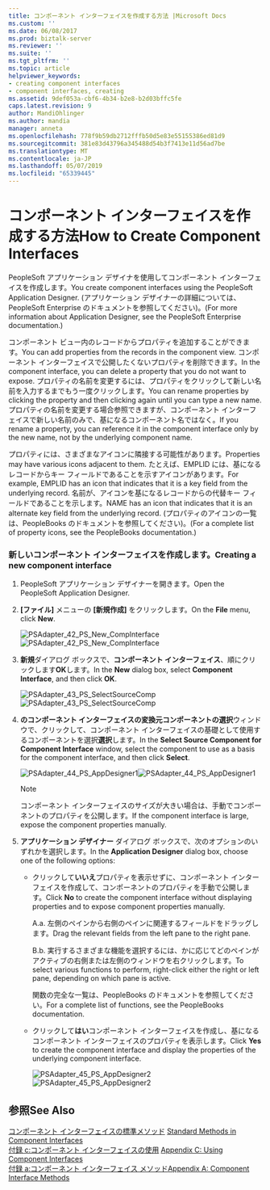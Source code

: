 ```yaml
---
title: コンポーネント インターフェイスを作成する方法 |Microsoft Docs
ms.custom: ''
ms.date: 06/08/2017
ms.prod: biztalk-server
ms.reviewer: ''
ms.suite: ''
ms.tgt_pltfrm: ''
ms.topic: article
helpviewer_keywords:
- creating component interfaces
- component interfaces, creating
ms.assetid: 9def053a-cbf6-4b34-b2e8-b2d03bffc5fe
caps.latest.revision: 9
author: MandiOhlinger
ms.author: mandia
manager: anneta
ms.openlocfilehash: 778f9b59db2712fffb50d5e83e55155386ed81d9
ms.sourcegitcommit: 381e83d43796a345488d54b3f7413e11d56ad7be
ms.translationtype: MT
ms.contentlocale: ja-JP
ms.lasthandoff: 05/07/2019
ms.locfileid: "65339445"
---
```

# <a name="how-to-create-component-interfaces"></a><span data-ttu-id="1cf2d-102">コンポーネント インターフェイスを作成する方法</span><span class="sxs-lookup"><span data-stu-id="1cf2d-102">How to Create Component Interfaces</span></span>
<span data-ttu-id="1cf2d-103">PeopleSoft アプリケーション デザイナを使用してコンポーネント インターフェイスを作成します。</span><span class="sxs-lookup"><span data-stu-id="1cf2d-103">You create component interfaces using the PeopleSoft Application Designer.</span></span> <span data-ttu-id="1cf2d-104">(アプリケーション デザイナーの詳細については、PeopleSoft Enterprise のドキュメントを参照してください)。</span><span class="sxs-lookup"><span data-stu-id="1cf2d-104">(For more information about Application Designer, see the PeopleSoft Enterprise documentation.)</span></span>  
  
 <span data-ttu-id="1cf2d-105">コンポーネント ビュー内のレコードからプロパティを追加することができます。</span><span class="sxs-lookup"><span data-stu-id="1cf2d-105">You can add properties from the records in the component view.</span></span> <span data-ttu-id="1cf2d-106">コンポーネント インターフェイスで公開したくないプロパティを削除できます。</span><span class="sxs-lookup"><span data-stu-id="1cf2d-106">In the component interface, you can delete a property that you do not want to expose.</span></span> <span data-ttu-id="1cf2d-107">プロパティの名前を変更するには、プロパティをクリックして新しい名前を入力するまでもう一度クリックします。</span><span class="sxs-lookup"><span data-stu-id="1cf2d-107">You can rename properties by clicking the property and then clicking again until you can type a new name.</span></span> <span data-ttu-id="1cf2d-108">プロパティの名前を変更する場合参照できますが、コンポーネント インターフェイスで新しい名前のみで、基になるコンポーネント名ではなく。</span><span class="sxs-lookup"><span data-stu-id="1cf2d-108">If you rename a property, you can reference it in the component interface only by the new name, not by the underlying component name.</span></span>  
  
 <span data-ttu-id="1cf2d-109">プロパティには、さまざまなアイコンに隣接する可能性があります。</span><span class="sxs-lookup"><span data-stu-id="1cf2d-109">Properties may have various icons adjacent to them.</span></span> <span data-ttu-id="1cf2d-110">たとえば、EMPLID には、基になるレコードからキー フィールドであることを示すアイコンがあります。</span><span class="sxs-lookup"><span data-stu-id="1cf2d-110">For example, EMPLID has an icon that indicates that it is a key field from the underlying record.</span></span> <span data-ttu-id="1cf2d-111">名前が、アイコンを基になるレコードからの代替キー フィールドであることを示します。</span><span class="sxs-lookup"><span data-stu-id="1cf2d-111">NAME has an icon that indicates that it is an alternate key field from the underlying record.</span></span> <span data-ttu-id="1cf2d-112">(プロパティのアイコンの一覧は、PeopleBooks のドキュメントを参照してください)。</span><span class="sxs-lookup"><span data-stu-id="1cf2d-112">(For a complete list of property icons, see the PeopleBooks documentation.)</span></span>  
  
### <a name="creating-a-new-component-interface"></a><span data-ttu-id="1cf2d-113">新しいコンポーネント インターフェイスを作成します。</span><span class="sxs-lookup"><span data-stu-id="1cf2d-113">Creating a new component interface</span></span>  
  
1.  <span data-ttu-id="1cf2d-114">PeopleSoft アプリケーション デザイナーを開きます。</span><span class="sxs-lookup"><span data-stu-id="1cf2d-114">Open the PeopleSoft Application Designer.</span></span>  
  
2.  <span data-ttu-id="1cf2d-115">**[ファイル]** メニューの **[新規作成]** をクリックします。</span><span class="sxs-lookup"><span data-stu-id="1cf2d-115">On the **File** menu, click **New**.</span></span>  
  
     <span data-ttu-id="1cf2d-116">![](../core/media/psadapter-42-ps-new-compinterface.gif "PSAdapter_42_PS_New_CompInterface")</span><span class="sxs-lookup"><span data-stu-id="1cf2d-116">![](../core/media/psadapter-42-ps-new-compinterface.gif "PSAdapter_42_PS_New_CompInterface")</span></span>  
  
3.  <span data-ttu-id="1cf2d-117">**新規**ダイアログ ボックスで、**コンポーネント インターフェイス**、順にクリックします**OK**します。</span><span class="sxs-lookup"><span data-stu-id="1cf2d-117">In the **New** dialog box, select **Component Interface**, and then click **OK**.</span></span>  
  
     <span data-ttu-id="1cf2d-118">![](../core/media/psadapter-43-ps-selectsourcecomp.gif "PSAdapter_43_PS_SelectSourceComp")</span><span class="sxs-lookup"><span data-stu-id="1cf2d-118">![](../core/media/psadapter-43-ps-selectsourcecomp.gif "PSAdapter_43_PS_SelectSourceComp")</span></span>  
  
4.  <span data-ttu-id="1cf2d-119">**のコンポーネント インターフェイスの変換元コンポーネントの選択**ウィンドウで、クリックして、コンポーネント インターフェイスの基礎として使用するコンポーネントを選択**選択**します。</span><span class="sxs-lookup"><span data-stu-id="1cf2d-119">In the **Select Source Component for Component Interface** window, select the component to use as a basis for the component interface, and then click **Select**.</span></span>  
  
     <span data-ttu-id="1cf2d-120">![](../core/media/psadapter-44-ps-appdesigner1.gif "PSAdapter_44_PS_AppDesigner1")</span><span class="sxs-lookup"><span data-stu-id="1cf2d-120">![](../core/media/psadapter-44-ps-appdesigner1.gif "PSAdapter_44_PS_AppDesigner1")</span></span>  
  
    > [!NOTE]
    >  <span data-ttu-id="1cf2d-121">コンポーネント インターフェイスのサイズが大きい場合は、手動でコンポーネントのプロパティを公開します。</span><span class="sxs-lookup"><span data-stu-id="1cf2d-121">If the component interface is large, expose the component properties manually.</span></span>  
  
5.  <span data-ttu-id="1cf2d-122">**アプリケーション デザイナー**  ダイアログ ボックスで、次のオプションのいずれかを選択します。</span><span class="sxs-lookup"><span data-stu-id="1cf2d-122">In the **Application Designer** dialog box, choose one of the following options:</span></span>  
  
    -   <span data-ttu-id="1cf2d-123">クリックして**いいえ**プロパティを表示せずに、コンポーネント インターフェイスを作成して、コンポーネントのプロパティを手動で公開します。</span><span class="sxs-lookup"><span data-stu-id="1cf2d-123">Click **No** to create the component interface without displaying properties and to expose component properties manually.</span></span>  
  
         <span data-ttu-id="1cf2d-124">A.</span><span class="sxs-lookup"><span data-stu-id="1cf2d-124">a.</span></span> <span data-ttu-id="1cf2d-125">左側のペインから右側のペインに関連するフィールドをドラッグします。</span><span class="sxs-lookup"><span data-stu-id="1cf2d-125">Drag the relevant fields from the left pane to the right pane.</span></span>  
  
         <span data-ttu-id="1cf2d-126">B.</span><span class="sxs-lookup"><span data-stu-id="1cf2d-126">b.</span></span> <span data-ttu-id="1cf2d-127">実行するさまざまな機能を選択するには、かに応じてどのペインがアクティブの右側または左側のウィンドウを右クリックします。</span><span class="sxs-lookup"><span data-stu-id="1cf2d-127">To select various functions to perform, right-click either the right or left pane, depending on which pane is active.</span></span>  
  
         <span data-ttu-id="1cf2d-128">関数の完全な一覧は、PeopleBooks のドキュメントを参照してください。</span><span class="sxs-lookup"><span data-stu-id="1cf2d-128">For a complete list of functions, see the PeopleBooks documentation.</span></span>  
  
    -   <span data-ttu-id="1cf2d-129">クリックして**はい**コンポーネント インターフェイスを作成し、基になるコンポーネント インターフェイスのプロパティを表示します。</span><span class="sxs-lookup"><span data-stu-id="1cf2d-129">Click **Yes** to create the component interface and display the properties of the underlying component interface.</span></span>  
  
         <span data-ttu-id="1cf2d-130">![](../core/media/psadapter-45-ps-appdesigner2.gif "PSAdapter_45_PS_AppDesigner2")</span><span class="sxs-lookup"><span data-stu-id="1cf2d-130">![](../core/media/psadapter-45-ps-appdesigner2.gif "PSAdapter_45_PS_AppDesigner2")</span></span>  
  
## <a name="see-also"></a><span data-ttu-id="1cf2d-131">参照</span><span class="sxs-lookup"><span data-stu-id="1cf2d-131">See Also</span></span>  
 <span data-ttu-id="1cf2d-132">[コンポーネント インターフェイスの標準メソッド](../core/standard-methods-in-component-interfaces.md) </span><span class="sxs-lookup"><span data-stu-id="1cf2d-132">[Standard Methods in Component Interfaces](../core/standard-methods-in-component-interfaces.md) </span></span>  
 <span data-ttu-id="1cf2d-133">[付録 c:コンポーネント インターフェイスの使用](../core/appendix-c-using-component-interfaces.md) </span><span class="sxs-lookup"><span data-stu-id="1cf2d-133">[Appendix C: Using Component Interfaces](../core/appendix-c-using-component-interfaces.md) </span></span>  
 [<span data-ttu-id="1cf2d-134">付録 a:コンポーネント インターフェイス メソッド</span><span class="sxs-lookup"><span data-stu-id="1cf2d-134">Appendix A: Component Interface Methods</span></span>](../core/appendix-a-component-interface-methods.md)